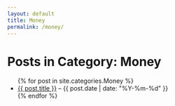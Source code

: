 ```yaml
---
layout: default
title: Money
permalink: /money/
---
```


<h1>Posts in Category: Money</h1>

<ul>
  {% for post in site.categories.Money %}
    <li>
      <a href="{{ post.url }}">{{ post.title }}</a> – {{ post.date | date: "%Y-%m-%d" }}
    </li>
  {% endfor %}
</ul>
